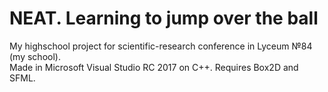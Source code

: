 # NEAT. Learning to jump over the ball
My highschool project for scientific-research conference in Lyceum №84 (my school).    
Made in Microsoft Visual Studio RC 2017 on C++. Requires Box2D and SFML.

